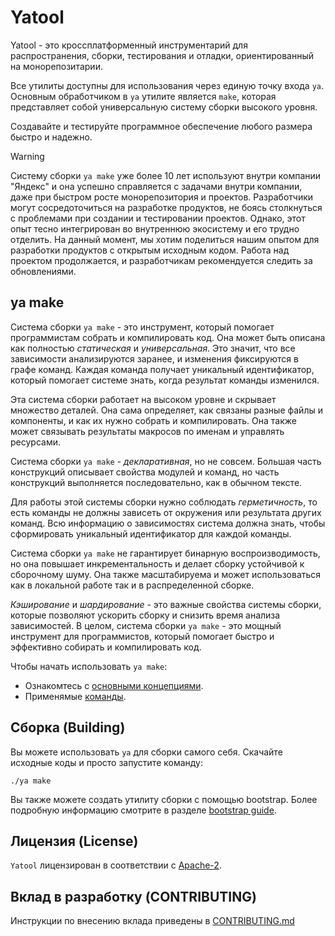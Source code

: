 # Yatool

Yatool - это кроссплатформенный инструментарий для распространения, сборки, тестирования и отладки, ориентированный на монорепозитарии.

Все утилиты доступны для использования через единую точку входа `ya`. Основным обработчиком в `ya` утилите является `make`, которая представляет собой универсальную систему сборки высокого уровня.

Создавайте и тестируйте программное обеспечение любого размера быстро и надежно.

> [!WARNING]  
> Систему сборки  `ya make` уже более 10 лет используют внутри компании "Яндекс" и она успешно справляется с задачами внутри компании, даже при быстром росте монорепозитория и проектов. Разработчики могут сосредоточиться на разработке  продуктов, не боясь столкнуться с проблемами при создании и тестировании проектов. Однако, этот опыт тесно интегрирован во внутреннюю экосистему и его трудно отделить.
На данный момент, мы хотим поделиться нашим опытом для разработки продуктов с открытым исходным кодом.  Работа над проектом продолжается, и разработчикам рекомендуется следить за обновлениями.

## ya make

Система сборки `ya make` - это инструмент, который помогает программистам собрать и компилировать код. Она может быть описана как полностью *статическая* и *универсальная*. Это значит, что все зависимости анализируются заранее, и изменения фиксируются в графе команд. Каждая команда получает уникальный идентификатор, который помогает системе знать, когда результат команды изменился.

Эта система сборки работает на высоком уровне и скрывает множество деталей. Она сама определяет, как связаны разные файлы и компоненты, и как их нужно собрать и компилировать. Она также может связывать результаты макросов по именам и управлять ресурсами.

Система сборки `ya make` - *декларативная*, но не совсем. Большая часть конструкций описывает свойства модулей и команд, но часть конструкций выполняется последовательно, как в обычном тексте.

Для работы этой системы сборки нужно соблюдать *герметичность*, то есть команды не должны зависеть от окружения или результата других команд. Всю информацию о зависимостях система должна знать, чтобы сформировать уникальный идентификатор для каждой команды.

Система сборки `ya make` не гарантирует бинарную воспроизводимость, но она повышает инкрементальность и делает сборку устойчивой к сборочному шуму. Она также масштабируема и может использоваться как в локальной работе так и в распределенной сборке.

*Кэширование* и *шардирование* - это важные свойства системы сборки, которые позволяют ускорить сборку и снизить время анализа зависимостей. В целом, система сборки `ya make` - это мощный инструмент для программистов, который помогает быстро и эффективно собирать и компилировать код.

Чтобы начать использовать `ya make`:
- Ознакомтесь с [основными концепциями](docs/ABOUT.MD).
- Применямые [команды](docs/COMMAND.md).

## Сборка (Building)

Вы можете использовать `ya` для сборки самого себя. Скачайте исходные коды и просто запустите команду:

```(bash)
./ya make
```
Вы также можете создать утилиту сборки с помощью bootstrap.
Более подробную информацию смотрите в разделе [bootstrap guide](devtools/ya/bootstrap/README.md).

## Лицензия (License)
`Yatool` лицензирован в соответствии с [Apache-2](LICENSE).


## Вклад в разработку (CONTRIBUTING)

Инструкции по внесению вклада приведены в [CONTRIBUTING.md](CONTRIBUTING.md)

